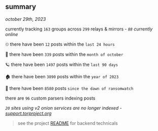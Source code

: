 
## summary
_october 29th, 2023_

currently tracking `163` groups across `299` relays & mirrors - _`88` currently online_

⏲ there have been `12` posts within the `last 24 hours`

🦈 there have been `339` posts within the `month of october`

🪐 there have been `1497` posts within the `last 90 days`

🏚 there have been `3890` posts within the `year of 2023`

🦕 there have been `8580` posts `since the dawn of ransomwatch`

there are `96` custom parsers indexing posts

_`20` sites using v2 onion services are no longer indexed - [support.torproject.org](https://support.torproject.org/onionservices/v2-deprecation/)_

> see the project [README](https://github.com/joshhighet/ransomwatch#ransomwatch--) for backend technicals
